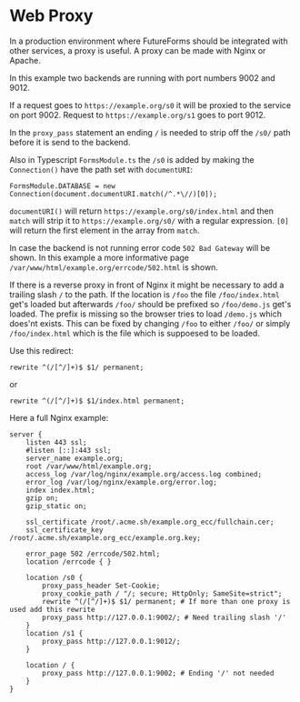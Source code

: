 # Web Proxy

In a production environment where FutureForms should be
integrated with other services,
a proxy is useful.
A proxy can be made with Nginx or Apache.

In this example two backends are running with port numbers
9002 and 9012.

If a request goes to `https://example.org/s0`
it will be proxied to the service on port 9002.
Request to `https://example.org/s1` goes to port 9012.

In the `proxy_pass` statement an ending `/` is needed
to strip off the `/s0/` path before it is send to the backend.

Also in Typescript `FormsModule.ts` the `/s0` is added by making the
`Connection()` have the path set with `documentURI`:

    FormsModule.DATABASE = new Connection(document.documentURI.match(/^.*\//)[0]);

`documentURI()` will return `https://example.org/s0/index.html`
and then `match` will strip it to `https://example.org/s0/` 
with a regular expression. 
`[0]` will return the first element in the array from `match`.

In case the backend is not running error code `502 Bad Gateway` will be shown.
In this example a more informative page
`/var/www/html/example.org/errcode/502.html`
is shown.

If there is a reverse proxy in front of Nginx it might be necessary to
add a trailing slash `/` to the path. If the location is `/foo` the file
`/foo/index.html` get's loaded but afterwards `/foo/` should be prefixed so
`/foo/demo.js` get's loaded. The prefix is missing so the browser tries to
load `/demo.js` which does'nt exists. This can be fixed by changing `/foo`
to either `/foo/` or simply `/foo/index.html` which is the file which is
suppoesed to be loaded.

Use this redirect:

    rewrite ^(/[^/]+)$ $1/ permanent;

or

    rewrite ^(/[^/]+)$ $1/index.html permanent;

Here a full Nginx example:

    server {
        listen 443 ssl;
        #listen [::]:443 ssl;
        server_name example.org;
        root /var/www/html/example.org;
        access_log /var/log/nginx/example.org/access.log combined;
        error_log /var/log/nginx/example.org/error.log;
        index index.html;
        gzip on;
        gzip_static on;
    
        ssl_certificate /root/.acme.sh/example.org_ecc/fullchain.cer;
        ssl_certificate_key /root/.acme.sh/example.org_ecc/example.org.key;
    
        error_page 502 /errcode/502.html;
        location /errcode { }
    
        location /s0 {
            proxy_pass_header Set-Cookie;
            proxy_cookie_path / "/; secure; HttpOnly; SameSite=strict";
            rewrite ^(/[^/]+)$ $1/ permanent; # If more than one proxy is used add this rewrite
            proxy_pass http://127.0.0.1:9002/; # Need trailing slash '/'
        }
        location /s1 {
            proxy_pass http://127.0.0.1:9012/;
        }

        location / {
            proxy_pass http://127.0.0.1:9002; # Ending '/' not needed
        }
    }

